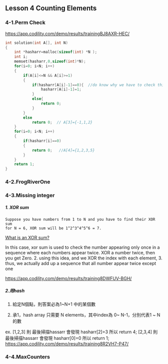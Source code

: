 ## Lesson 4 Counting Elements 

### 4-1.Perm Check
https://app.codility.com/demo/results/trainingBJ8AXR-HEC/

```c
int solution(int A[], int N)
{
    int *hasharr=malloc(sizeof(int) *N );
    int i;
    memset(hasharr,0,sizeof(int)*N);
    for(i=0; i<N; i++)
    {
        if(A[i]<=N && A[i]>=1)
        {
            if(hasharr[A[i]-1]==0){  //do know why we have to check this????
                hasharr[A[i]-1]=1; 
            }
            else{
                return 0;
            }
        }
        else
            return 0;  // A[3]={-1,1,2}
    }
    for(i=0; i<N; i++)
    {
        if(hasharr[i]==0)
        {
            return 0;   //A[4]={1,2,3,5}
        }
    }
    return 1;
}
```


### 4-2.FrogRiverOne

### 4-3.Missing integer
##### 1. XOR sum
        
    Suppose you have numbers from 1 to N and you have to find their XOR sum 
    for N = 6, XOR sum will be 1^2^3^4^5^6 = 7.
[What is an XOR sum?](https://stackoverflow.com/questions/17284337/what-is-an-xor-sum)

In this case, xor sum is used to check the number appearing only once in a sequence where each numbers appear twice. XOR a number twice, then you get Zero.
2. using this idea, and we XOR the index with each element,
3. thus, we actually add up a sequence that all number appear twice except one

https://app.codility.com/demo/results/training8DWFUV-BGH/


##### 2.用hash 

1. 給定N個點，則答案必為1~N+1 中的某個數

2. 承1，hash array 只需要 N elements，其中index為 0~ N-1，分別代表1 ~ N的數

ex. 
[1,2,3]  則 最後掃描hassarr 會發現 hasharr[2]=3  所以 return 4;
[2,3,4]  則 最後掃描hassarr 會發現 hasharr[0]=0  所以 return 1;
https://app.codility.com/demo/results/training8R2VH7-P47/

### 4-4.MaxCounters